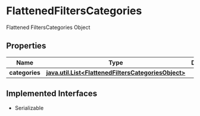 

# FlattenedFiltersCategories

Flattened FiltersCategories Object

## Properties

Name | Type | Description | Notes
------------ | ------------- | ------------- | -------------
**categories** | [**java.util.List&lt;FlattenedFiltersCategoriesObject&gt;**](FlattenedFiltersCategoriesObject.md) |  |  [optional]


## Implemented Interfaces

* Serializable


